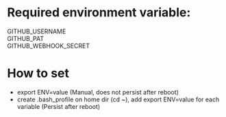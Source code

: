 # Required environment variable:
GITHUB_USERNAME <br>
GITHUB_PAT <br>
GITHUB_WEBHOOK_SECRET <br>

# How to set
- export ENV=value (Manual, does not persist after reboot)
- create .bash_profile on home dir (cd ~), add export ENV=value for each variable (Persist after reboot)